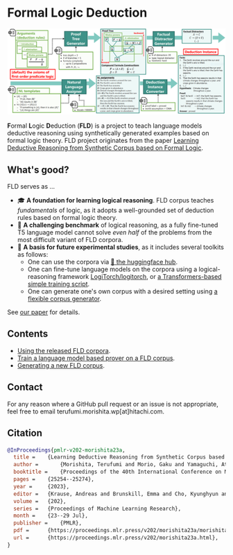 # Formal Logic Deduction
![framework_overview](./images/framework_overview.PNG)

**F**ormal **L**ogic **D**eduction (**FLD**) is a project to teach language models deductive reasoning using synthetically generated examples based on formal logic theory.
FLD project originates from the paper [Learning Deductive Reasoning from Synthetic Corpus based on Formal Logic](https://proceedings.mlr.press/v202/morishita23a.html).

## What's good?
FLD serves as ...

* 🎓 **A foundation for learning logical reasoning**. FLD corpus teaches *fundamentals* of logic, as it adopts a well-grounded set of deduction rules based on formal logic theory.
* 👊 **A challenging benchmark** of logical reasoning, as a fully fine-tuned T5 language model cannot solve *even half* of the problems from the most difficult variant of FLD corpora.
* 🚀 **A basis for future experimental studies**, as it includes several toolkits as follows:
    - One can use the corpora via [🤗 the huggingface hub](https://huggingface.co/datasets/hitachi-nlp/FLD.v2).
    - One can fine-tune language models on the corpora using a logical-reasoning framework [LogiTorch/logitorch](https://github.com/LogiTorch/logitorch), or [a Transformers-based simple training script](https://github.com/hitachi-nlp/FLD-prover/).
    - One can generate one's own corpus with a desired setting using [a flexible corpus generator](https://github.com/hitachi-nlp/FLD-generator/).

See [our paper](https://arxiv.org/abs/2308.07336) for details.

## Contents
* [Using the released FLD corpora](https://github.com/hitachi-nlp/FLD-corpus).
* [Train a language model based prover on a FLD corpus](https://github.com/hitachi-nlp/FLD-prover/).
* [Generating a new FLD corpus](https://github.com/hitachi-nlp/FLD-generator/).

## Contact
For any reason where a GitHub pull request or an issue is not appropriate, feel free to email terufumi.morishita.wp[at]hitachi.com.

## Citation
```bibtex
@InProceedings{pmlr-v202-morishita23a,
  title = 	 {Learning Deductive Reasoning from Synthetic Corpus based on Formal Logic},
  author =       {Morishita, Terufumi and Morio, Gaku and Yamaguchi, Atsuki and Sogawa, Yasuhiro},
  booktitle = 	 {Proceedings of the 40th International Conference on Machine Learning},
  pages = 	 {25254--25274},
  year = 	 {2023},
  editor = 	 {Krause, Andreas and Brunskill, Emma and Cho, Kyunghyun and Engelhardt, Barbara and Sabato, Sivan and Scarlett, Jonathan},
  volume = 	 {202},
  series = 	 {Proceedings of Machine Learning Research},
  month = 	 {23--29 Jul},
  publisher =    {PMLR},
  pdf = 	 {https://proceedings.mlr.press/v202/morishita23a/morishita23a.pdf},
  url = 	 {https://proceedings.mlr.press/v202/morishita23a.html},
}
```

